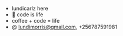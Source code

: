 - lundicarlz here
- 👀 code is life
- coffee + code = life
- @ lundimorris@gmail.com, +256787591981


<!---
lundicarlz/lundicarlz is a ✨ special ✨ repository because its `README.md` (this file) appears on your GitHub profile.
You can click the Preview link to take a look at your changes.
--->
